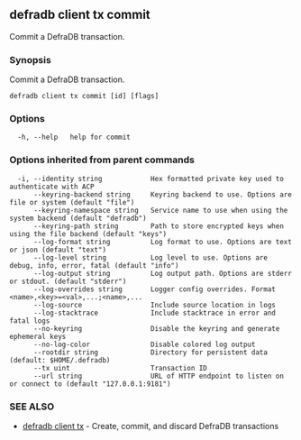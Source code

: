 ## defradb client tx commit

Commit a DefraDB transaction.

### Synopsis

Commit a DefraDB transaction.

```
defradb client tx commit [id] [flags]
```

### Options

```
  -h, --help   help for commit
```

### Options inherited from parent commands

```
  -i, --identity string            Hex formatted private key used to authenticate with ACP
      --keyring-backend string     Keyring backend to use. Options are file or system (default "file")
      --keyring-namespace string   Service name to use when using the system backend (default "defradb")
      --keyring-path string        Path to store encrypted keys when using the file backend (default "keys")
      --log-format string          Log format to use. Options are text or json (default "text")
      --log-level string           Log level to use. Options are debug, info, error, fatal (default "info")
      --log-output string          Log output path. Options are stderr or stdout. (default "stderr")
      --log-overrides string       Logger config overrides. Format <name>,<key>=<val>,...;<name>,...
      --log-source                 Include source location in logs
      --log-stacktrace             Include stacktrace in error and fatal logs
      --no-keyring                 Disable the keyring and generate ephemeral keys
      --no-log-color               Disable colored log output
      --rootdir string             Directory for persistent data (default: $HOME/.defradb)
      --tx uint                    Transaction ID
      --url string                 URL of HTTP endpoint to listen on or connect to (default "127.0.0.1:9181")
```

### SEE ALSO

* [defradb client tx](defradb_client_tx.md)	 - Create, commit, and discard DefraDB transactions

